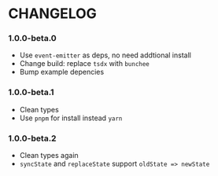 # CHANGELOG

### 1.0.0-beta.0

- Use `event-emitter` as deps, no need addtional install
- Change build: replace `tsdx` with `bunchee`
- Bump example depencies

### 1.0.0-beta.1

- Clean types
- Use `pnpm` for install instead `yarn`

### 1.0.0-beta.2

- Clean types again
- `syncState` and `replaceState` support `oldState => newState`
